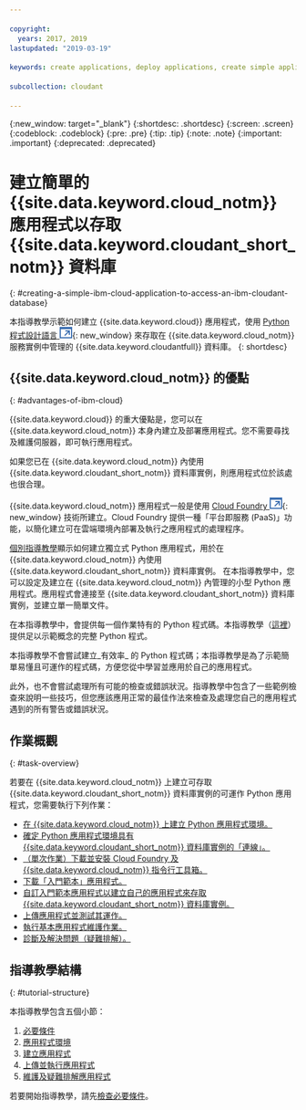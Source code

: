 ```yaml
---

copyright:
  years: 2017, 2019
lastupdated: "2019-03-19"

keywords: create applications, deploy applications, create simple application

subcollection: cloudant

---
```


{:new_window: target="_blank"}
{:shortdesc: .shortdesc}
{:screen: .screen}
{:codeblock: .codeblock}
{:pre: .pre}
{:tip: .tip}
{:note: .note}
{:important: .important}
{:deprecated: .deprecated}

<!-- Acrolinx: 2017-05-10 -->

# 建立簡單的 {{site.data.keyword.cloud_notm}} 應用程式以存取 {{site.data.keyword.cloudant_short_notm}} 資料庫
{: #creating-a-simple-ibm-cloud-application-to-access-an-ibm-cloudant-database}

本指導教學示範如何建立 {{site.data.keyword.cloud}} 應用程式，使用 [Python 程式設計語言 ![外部鏈結圖示](../images/launch-glyph.svg "外部鏈結圖示")](https://www.python.org/){: new_window} 來存取在 {{site.data.keyword.cloud_notm}} 服務實例中管理的 {{site.data.keyword.cloudantfull}} 資料庫。
{: shortdesc}

## {{site.data.keyword.cloud_notm}} 的優點
{: #advantages-of-ibm-cloud}

{{site.data.keyword.cloud}} 的重大優點是，您可以在 {{site.data.keyword.cloud_notm}} 本身內建立及部署應用程式。您不需要尋找及維護伺服器，即可執行應用程式。

如果您已在 {{site.data.keyword.cloud_notm}} 內使用 {{site.data.keyword.cloudant_short_notm}} 資料庫實例，則應用程式位於該處也很合理。

{{site.data.keyword.cloud_notm}} 應用程式一般是使用 [Cloud Foundry ![外部鏈結圖示](../images/launch-glyph.svg "外部鏈結圖示")](https://en.wikipedia.org/wiki/Cloud_Foundry){: new_window} 技術所建立。Cloud Foundry 提供一種「平台即服務 (PaaS)」功能，以簡化建立可在雲端環境內部署及執行之應用程式的處理程序。

[個別指導教學](/docs/services/Cloudant?topic=cloudant-creating-and-populating-a-simple-ibm-cloudant-database-on-ibm-cloud#creating-and-populating-a-simple-ibm-cloudant-database-on-ibm-cloud)顯示如何建立獨立式 Python 應用程式，用於在 {{site.data.keyword.cloud_notm}} 內使用 {{site.data.keyword.cloudant_short_notm}} 資料庫實例。
在本指導教學中，您可以設定及建立在 {{site.data.keyword.cloud_notm}} 內管理的小型 Python 應用程式。應用程式會連接至 {{site.data.keyword.cloudant_short_notm}} 資料庫實例，並建立單一簡單文件。

在本指導教學中，會提供每一個作業特有的 Python 程式碼。本指導教學（[這裡](/docs/services/Cloudant?topic=cloudant-creating-a-simple-ibm-cloud-application-to-access-an-ibm-cloudant-database-the-code#complete-python-program)）提供足以示範概念的完整 Python 程式。

本指導教學不會嘗試建立_有效率_ 的 Python 程式碼；本指導教學是為了示範簡單易懂且可運作的程式碼，方便您從中學習並應用於自己的應用程式。

此外，也不會嘗試處理所有可能的檢查或錯誤狀況。指導教學中包含了一些範例檢查來說明一些技巧，但您應該應用正常的最佳作法來檢查及處理您自己的應用程式遇到的所有警告或錯誤狀況。

## 作業概觀
{: #task-overview}

若要在 {{site.data.keyword.cloud_notm}} 上建立可存取 {{site.data.keyword.cloudant_short_notm}} 資料庫實例的可運作 Python 應用程式，您需要執行下列作業：

-   [在 {{site.data.keyword.cloud_notm}} 上建立 Python 應用程式環境。](/docs/services/Cloudant?topic=cloudant-creating-a-simple-ibm-cloud-application-to-access-an-ibm-cloudant-database-the-application-environment#creating-an-ibm-cloud-application-environment)
-   [確定 Python 應用程式環境具有 {{site.data.keyword.cloudant_short_notm}} 資料庫實例的「連線」。](/docs/services/Cloudant?topic=cloudant-creating-a-simple-ibm-cloud-application-to-access-an-ibm-cloudant-database-the-application-environment#connecting-ibm-cloud-applications-and-services)
-   [（單次作業）下載並安裝 Cloud Foundry 及 {{site.data.keyword.cloud_notm}} 指令行工具箱。](/docs/services/Cloudant?topic=cloudant-creating-a-simple-ibm-cloud-application-to-access-an-ibm-cloudant-database-the-application-environment#the-cloud-foundry-and-ibm-cloud-command-toolkits)
-   [下載「入門範本」應用程式。](/docs/services/Cloudant?topic=cloudant-creating-a-simple-ibm-cloud-application-to-access-an-ibm-cloudant-database-the-application-environment#the-starter-application)
-   [自訂入門範本應用程式以建立自己的應用程式來存取 {{site.data.keyword.cloudant_short_notm}} 資料庫實例。](/docs/services/Cloudant?topic=cloudant-creating-a-simple-ibm-cloud-application-to-access-an-ibm-cloudant-database-the-code#the-application-code)
-   [上傳應用程式並測試其運作。](/docs/services/Cloudant?topic=cloudant-creating-a-simple-ibm-cloud-application-to-access-an-ibm-cloudant-database-uploading-the-application#uploading-the-application)
-   [執行基本應用程式維護作業。](/docs/services/Cloudant?topic=cloudant-creating-a-simple-ibm-cloud-application-to-access-an-ibm-cloudant-database-maintaining-and-troubleshooting#creating-a-simple-ibm-cloud-application-to-access-an-ibm-cloudant-database-maintaining-and-troubleshooting)
-   [診斷及解決問題（疑難排解）。](/docs/services/Cloudant?topic=cloudant-creating-a-simple-ibm-cloud-application-to-access-an-ibm-cloudant-database-maintaining-and-troubleshooting#diagnosing-and-resolving-problems)

## 指導教學結構
{: #tutorial-structure}

本指導教學包含五個小節：

1.  [必要條件](/docs/services/Cloudant?topic=cloudant-creating-a-simple-ibm-cloud-application-to-access-an-ibm-cloudant-database-prerequisites#creating-a-simple-ibm-cloud-application-to-access-an-ibm-cloudant-database-prerequisites)
2.  [應用程式環境](/docs/services/Cloudant?topic=cloudant-creating-a-simple-ibm-cloud-application-to-access-an-ibm-cloudant-database-the-application-environment#creating-a-simple-ibm-cloud-application-to-access-an-ibm-cloudant-database-the-application-environment)
3.  [建立應用程式](/docs/services/Cloudant?topic=cloudant-creating-a-simple-ibm-cloud-application-to-access-an-ibm-cloudant-database-the-code#creating-a-simple-ibm-cloud-application-to-access-an-ibm-cloudant-database-the-code)
4.  [上傳並執行應用程式](/docs/services/Cloudant?topic=cloudant-creating-a-simple-ibm-cloud-application-to-access-an-ibm-cloudant-database-uploading-the-application#creating-a-simple-ibm-cloud-application-to-access-an-ibm-cloudant-database-uploading-the-application)
5.  [維護及疑難排解應用程式](/docs/services/Cloudant?topic=cloudant-creating-a-simple-ibm-cloud-application-to-access-an-ibm-cloudant-database-maintaining-and-troubleshooting#creating-a-simple-ibm-cloud-application-to-access-an-ibm-cloudant-database-maintaining-and-troubleshooting)

若要開始指導教學，請先[檢查必要條件](/docs/services/Cloudant?topic=cloudant-creating-a-simple-ibm-cloud-application-to-access-an-ibm-cloudant-database-prerequisites#creating-a-simple-ibm-cloud-application-to-access-an-ibm-cloudant-database-prerequisites)。
